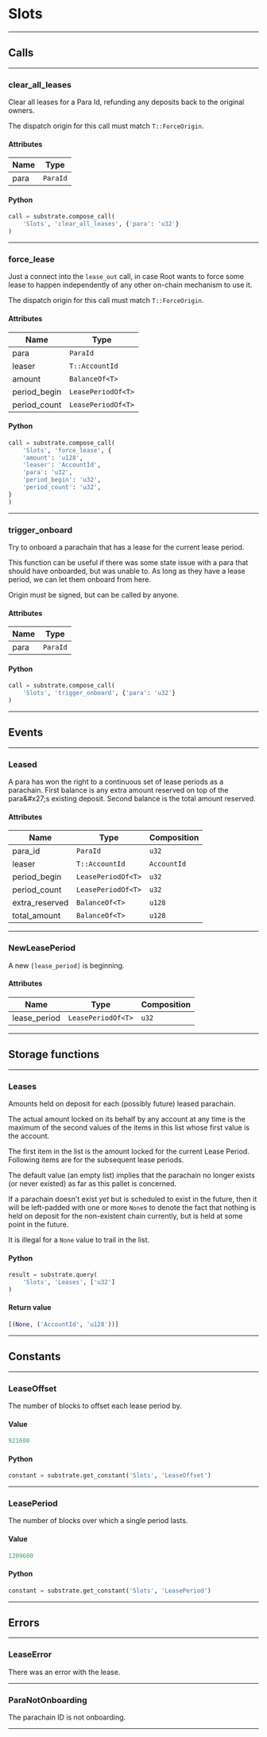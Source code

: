 
# Slots

---------
## Calls

---------
### clear_all_leases
Clear all leases for a Para Id, refunding any deposits back to the original owners.

The dispatch origin for this call must match `T::ForceOrigin`.
#### Attributes
| Name | Type |
| -------- | -------- | 
| para | `ParaId` | 

#### Python
```python
call = substrate.compose_call(
    'Slots', 'clear_all_leases', {'para': 'u32'}
)
```

---------
### force_lease
Just a connect into the `lease_out` call, in case Root wants to force some lease to happen
independently of any other on-chain mechanism to use it.

The dispatch origin for this call must match `T::ForceOrigin`.
#### Attributes
| Name | Type |
| -------- | -------- | 
| para | `ParaId` | 
| leaser | `T::AccountId` | 
| amount | `BalanceOf<T>` | 
| period_begin | `LeasePeriodOf<T>` | 
| period_count | `LeasePeriodOf<T>` | 

#### Python
```python
call = substrate.compose_call(
    'Slots', 'force_lease', {
    'amount': 'u128',
    'leaser': 'AccountId',
    'para': 'u32',
    'period_begin': 'u32',
    'period_count': 'u32',
}
)
```

---------
### trigger_onboard
Try to onboard a parachain that has a lease for the current lease period.

This function can be useful if there was some state issue with a para that should
have onboarded, but was unable to. As long as they have a lease period, we can
let them onboard from here.

Origin must be signed, but can be called by anyone.
#### Attributes
| Name | Type |
| -------- | -------- | 
| para | `ParaId` | 

#### Python
```python
call = substrate.compose_call(
    'Slots', 'trigger_onboard', {'para': 'u32'}
)
```

---------
## Events

---------
### Leased
A para has won the right to a continuous set of lease periods as a parachain.
First balance is any extra amount reserved on top of the para&\#x27;s existing deposit.
Second balance is the total amount reserved.
#### Attributes
| Name | Type | Composition
| -------- | -------- | -------- |
| para_id | `ParaId` | ```u32```
| leaser | `T::AccountId` | ```AccountId```
| period_begin | `LeasePeriodOf<T>` | ```u32```
| period_count | `LeasePeriodOf<T>` | ```u32```
| extra_reserved | `BalanceOf<T>` | ```u128```
| total_amount | `BalanceOf<T>` | ```u128```

---------
### NewLeasePeriod
A new `[lease_period]` is beginning.
#### Attributes
| Name | Type | Composition
| -------- | -------- | -------- |
| lease_period | `LeasePeriodOf<T>` | ```u32```

---------
## Storage functions

---------
### Leases
 Amounts held on deposit for each (possibly future) leased parachain.

 The actual amount locked on its behalf by any account at any time is the maximum of the second values
 of the items in this list whose first value is the account.

 The first item in the list is the amount locked for the current Lease Period. Following
 items are for the subsequent lease periods.

 The default value (an empty list) implies that the parachain no longer exists (or never
 existed) as far as this pallet is concerned.

 If a parachain doesn&#x27;t exist *yet* but is scheduled to exist in the future, then it
 will be left-padded with one or more `None`s to denote the fact that nothing is held on
 deposit for the non-existent chain currently, but is held at some point in the future.

 It is illegal for a `None` value to trail in the list.

#### Python
```python
result = substrate.query(
    'Slots', 'Leases', ['u32']
)
```

#### Return value
```python
[(None, ('AccountId', 'u128'))]
```
---------
## Constants

---------
### LeaseOffset
 The number of blocks to offset each lease period by.
#### Value
```python
921600
```
#### Python
```python
constant = substrate.get_constant('Slots', 'LeaseOffset')
```
---------
### LeasePeriod
 The number of blocks over which a single period lasts.
#### Value
```python
1209600
```
#### Python
```python
constant = substrate.get_constant('Slots', 'LeasePeriod')
```
---------
## Errors

---------
### LeaseError
There was an error with the lease.

---------
### ParaNotOnboarding
The parachain ID is not onboarding.

---------